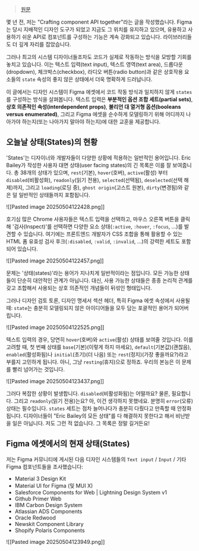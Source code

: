 > [원문](https://medium.com/@nathanacurtis/the-sorry-state-of-states-89dd4668737e)

몇 년 전, 저는 "Crafting component API together"라는 글을 작성했습니다. Figma는 당시 지배적인 디자인 도구가 되었고 지금도 그 위치를 유지하고 있으며, 유용하고 사용하기 쉬운 API로 컴포넌트를 구성하는 기능은 계속 강화되고 있습니다. 라이브러리들도 더 깊게 자리를 잡았습니다.

그러나 최고의 시스템 디자이너들조차도 코드가 실제로 작동하는 방식을 모방할 기회를 놓치고 있습니다. 이는 텍스트 입력(text input), 텍스트 영역(text area), 드롭다운(dropdown), 체크박스(checkbox), 라디오 버튼(radio button)과 같은 상호작용 요소들의 `state` 속성의 좋지 않은 상태에서 더욱 명확하게 드러납니다.

이 글에서는 디자인 시스템이 Figma 에셋에서 코드 작동 방식과 일치하지 않게 `states`를 구성하는 방식을 살펴봅니다. 텍스트 입력은 **부분적인 옵션 조합 세트(partial sets)**, **상호 의존적인 속성(interdependent props)**, **불리언 대 열거형 옵션(booleans versus enumerated)**, 그리고 Figma 에셋을 순수하게 모델링하기 위해 어디까지 나아가야 하는지(또는 나아가지 말아야 하는지)에 대한 교훈을 제공합니다.

## 오늘날 상태(States)의 현황
'States'는 디자이너와 개발자들이 다양한 상황에 적용하는 일반적인 용어입니다. Eric Bailey가 작성한 사용자 대면 상태(user facing states)의 긴 목록은 이를 잘 보여줍니다. 총 38개의 상태가 있으며, `rest`(기본), `hover`(호버), `active`(활성) 부터 `disabled`(비활성화), `readonly`(읽기 전용), `selected`(선택됨), `deselected`(선택 해제)까지, 그리고 `loading`(로딩 중), `ghost origin`(고스트 원본), `dirty`(변경됨)와 같은 덜 일반적인 상태들까지 포함됩니다.

![[Pasted image 20250504122428.png]]

호기심 많은 Chrome 사용자들은 텍스트 입력을 선택하고, 마우스 오른쪽 버튼을 클릭해 '검사(Inspect)'를 선택하면 다양한 요소 상태(`:active`, `:hover`, `:focus`, ...)를 발견할 수 있습니다. 여기에는 프론트엔드 개발자가 CSS 조합을 통해 활용할 수 있는 HTML 폼 유효성 검사 후크(`:disabled`, `:valid`, `:invalid`, ...)의 강력한 세트도 포함되어 있습니다.

![[Pasted image 20250504122457.png]]

문제는 '상태(states)'라는 용어가 지나치게 일반적이라는 점입니다. 모든 가능한 상태들이 단순히 대안적인 관계가 아닙니다. 대신, 사용 가능한 상태들은 종종 논리적 관계를 갖고 조합해서 사용되는 상호 의존적인 개념들이 뒤섞인 형태입니다.

그러나 디자인 검토 토론, 디자인 명세서 섹션 헤더, 특히 Figma 에셋 속성에서 사용될 때: `state`는 충분히 모델링되지 않은 아이디어들을 모두 담는 포괄적인 용어가 되어버립니다.

![[Pasted image 20250504122525.png]]

텍스트 입력의 경우, 당연히 `hover`(호버)와 `active`(활성) 상태를 보여줄 것입니다. 이를 고려할 때, 첫 번째 상태를 `base`(기본)(이렇게 하지 마세요), `default`(기본값)(괜찮음), `enabled`(활성화됨)나 `initial`(초기)(더 나음) 또는 `rest`(정지)(가장 좋을까요?)라고 부를지 고민하게 됩니다. 아니, 그냥 `resting`(휴지)으로 정하죠. 우리의 본능은 이 문제를 빨리 넘어가는 것입니다.

![[Pasted image 20250504123437.png]]

그러다 복잡한 상황이 발생합니다. `disabled`(비활성화됨)는 어떨까요? 물론, 필요합니다. 그리고 `readonly`(읽기 전용)는요? 아, 이건 생각하지 못했네요. 분명히 `error`(오류) 상태는 필수입니다. `states` 세트는 점차 늘어나다가 충분히 다뤘다고 만족할 때 안정화됩니다. 디자이너들이 "Eric Bailey의 모든 상태"를 다 해결하지 못한다고 해서 비난받을 일은 아닙니다. 저도 그런 적 없습니다. 그 목록은 정말 길거든요!

## Figma 에셋에서의 현재 상태(States)

저는 Figma 커뮤니티에 게시된 다음 디자인 시스템들의 `Text input` / `Input` / 기타 Figma 컴포넌트들을 조사했습니다:
- Material 3 Design Kit
- Material UI for Figma (및 MUI X)
- Salesforce Components for Web | Lightning Design System v1
- Github Primer Web
- IBM Carbon Design System
- Atlassian ADS Components
- Oracle Redwood
- Newskit Component Library
- Shopify Polaris Components

![[Pasted image 20250504123949.png]]

